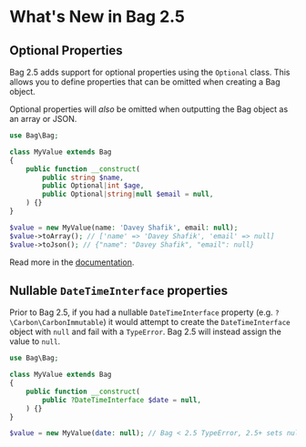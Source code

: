 # What's New in Bag 2.5

## Optional Properties

Bag 2.5 adds support for optional properties using the `Optional` class. This allows you to define properties that can be omitted when creating a Bag object.

Optional properties will _also_ be omitted when outputting the Bag object as an array or JSON.

```php
use Bag\Bag;

class MyValue extends Bag
{
    public function __construct(
        public string $name,
        public Optional|int $age,
        public Optional|string|null $email = null,
    ) {}
}

$value = new MyValue(name: 'Davey Shafik', email: null);
$value->toArray(); // ['name' => 'Davey Shafik', 'email' => null]
$value->toJson(); // {"name": "Davey Shafik", "email": null}
```

Read more in the [documentation](./optionals).

## Nullable `DateTimeInterface` properties

Prior to Bag 2.5, if you had a nullable `DateTimeInterface` property (e.g. `?\Carbon\CarbonImmutable`) it would attempt to create the
`DateTimeInterface` object with `null` and fail with a `TypeError`. Bag 2.5 will instead assign the value to `null`.

```php
use Bag\Bag;

class MyValue extends Bag
{
    public function __construct(
        public ?DateTimeInterface $date = null,
    ) {}
}

$value = new MyValue(date: null); // Bag < 2.5 TypeError, 2.5+ sets null
```
